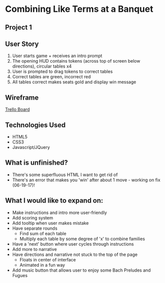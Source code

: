 Combining Like Terms at a Banquet
======
Project 1
------
## User Story
1. User starts game + receives an intro prompt
2. The opening HUD contains tokens (across top of screen below directions), circular tables x4
3. User is prompted to drag tokens to correct tables
4. Correct tables are green, incorrect red
5. All tables correct makes seats gold and display win message

## Wireframe
[Trello Board](https://trello.com/b/SRx39MgN/math-game)
## Technologies Used
* HTML5
* CSS3
* Javascript/JQuery
## What is unfinished?
- There's some superfluous HTML I want to get rid of
- There's an error that makes you 'win' after about 1 move - working on fix (06-19-17)!
## What I would like to expand on:
- Make instructions and intro more user-friendly
- Add scoring system
- Add tooltip when user makes mistake
- Have separate rounds
   - Find sum of each table
   - Multiply each table by some degree of 'x' to combine families
- Have a 'next' button where user cycles through instructions
- Add more to narrative
- Have directions and narrative not stuck to the top of the page
   - Floats in center of interface
   - Animated in a fun way
- Add music button that allows user to enjoy some Bach Preludes and Fugues
